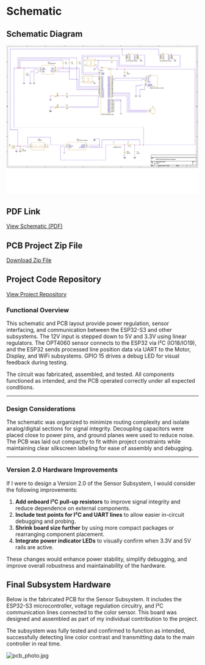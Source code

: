# Schematic 

## Schematic Diagram
![Schematic](images/SCEMATIC_FINAL_PCB.jpg)


## **PDF Link**  
[View Schematic (PDF)](images/SCEMATIC_FINAL_PCB.pdf)

## **PCB Project Zip File**
[Download Zip File](images/SensorSubsystemDD.zip)

## **Project Code Repository**    
[View Project Repository](https://github.com/daviddiaz01/API-SENSOR-DD.git)

### Functional Overview

This schematic and PCB layout provide power regulation, sensor interfacing, and communication between the ESP32-S3 and other subsystems. The 12V input is stepped down to 5V and 3.3V using linear regulators. The OPT4060 sensor connects to the ESP32 via I²C (IO18/IO19), and the ESP32 sends processed line position data via UART to the Motor, Display, and WiFi subsystems. GPIO 15 drives a debug LED for visual feedback during testing.

The circuit was fabricated, assembled, and tested. All components functioned as intended, and the PCB operated correctly under all expected conditions.

---

### Design Considerations

The schematic was organized to minimize routing complexity and isolate analog/digital sections for signal integrity. Decoupling capacitors were placed close to power pins, and ground planes were used to reduce noise. The PCB was laid out compactly to fit within project constraints while maintaining clear silkscreen labeling for ease of assembly and debugging.

---

### Version 2.0 Hardware Improvements

If I were to design a Version 2.0 of the Sensor Subsystem, I would consider the following improvements:

1. **Add onboard I²C pull-up resistors** to improve signal integrity and reduce dependence on external components.
2. **Include test points for I²C and UART lines** to allow easier in-circuit debugging and probing.
3. **Shrink board size further** by using more compact packages or rearranging component placement.
4. **Integrate power indicator LEDs** to visually confirm when 3.3V and 5V rails are active.

These changes would enhance power stability, simplify debugging, and improve overall robustness and maintainability of the hardware.

## Final Subsystem Hardware  
Below is the fabricated PCB for the Sensor Subsystem. It includes the ESP32-S3 microcontroller, voltage regulation circuitry, and I²C communication lines connected to the color sensor. This board was designed and assembled as part of my individual contribution to the project.

The subsystem was fully tested and confirmed to function as intended, successfully detecting line color contrast and transmitting data to the main controller in real time.

![pcb_photo.jpg](images/FinalPCBDD.jpg) 

